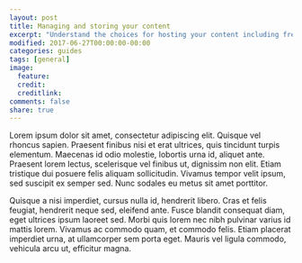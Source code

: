 ```yaml
---
layout: post
title: Managing and storing your content
excerpt: "Understand the choices for hosting your content including free and paid-for options that are ready to use of may require extra setup."
modified: 2017-06-27T00:00:00-00:00
categories: guides
tags: [general]
image:
  feature:
  credit:
  creditlink:
comments: false
share: true
---
```


Lorem ipsum dolor sit amet, consectetur adipiscing elit. Quisque vel rhoncus sapien. Praesent finibus nisi et erat ultrices, quis tincidunt turpis elementum. Maecenas id odio molestie, lobortis urna id, aliquet ante. Praesent lorem lectus, scelerisque vel finibus ut, dignissim non elit. Etiam tristique dui posuere felis aliquam sollicitudin. Vivamus tempor velit ipsum, sed suscipit ex semper sed. Nunc sodales eu metus sit amet porttitor.

Quisque a nisi imperdiet, cursus nulla id, hendrerit libero. Cras et felis feugiat, hendrerit neque sed, eleifend ante. Fusce blandit consequat diam, eget ultrices ipsum laoreet sed. Morbi quis lorem nec nibh pulvinar varius id mattis lorem. Vivamus ac commodo quam, et commodo felis. Etiam placerat imperdiet urna, at ullamcorper sem porta eget. Mauris vel ligula commodo, vehicula arcu ut, efficitur magna.
